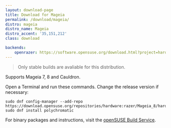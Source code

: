 ```yaml
---
layout: download-page
title: Download for Mageia
permalink: /download/mageia/
distro: mageia
distro_name: Mageia
distro_accent: '35,151,212'
class: download

backends:
    openrazer: https://software.opensuse.org/download.html?project=hardware%3Arazer&package=openrazer-meta
---
```


> Only stable builds are avaliable for this distribution.

Supports Mageia 7, 8 and Cauldron.

Open a Terminal and run these commands. Change the release version if necessary:

```
sudo dnf config-manager --add-repo https://download.opensuse.org/repositories/hardware:razer/Mageia_8/hardware:razer.repo
sudo dnf install polychromatic
```

For binary packages and instructions, visit the
[openSUSE Build Service](https://software.opensuse.org/download.html?project=hardware%3Arazer&package=polychromatic).
